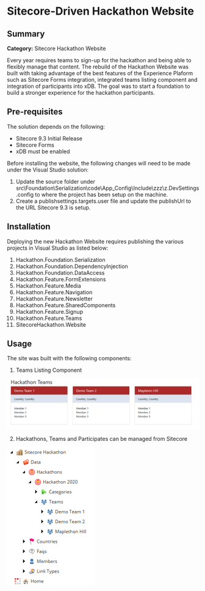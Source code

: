 # Sitecore-Driven Hackathon Website

## Summary

**Category:** Sitecore Hackathon Website

Every year requires teams to sign-up for the hackathon and being able to flexibly manage that content.  The rebuild of the Hackathon Website was built with taking advantage of the best features of the Experience Plaform such as Sitecore Forms integration, integrated teams listing component and integration of participants into xDB.  The goal was to start a foundation to build a stronger experience for the hackathon participants.

## Pre-requisites

The solution depends on the following:

- Sitecore 9.3 Initial Release
- Sitecore Forms
- xDB must be enabled

Before installing the website, the following changes will need to be made under the Visual Studio solution:

1. Update the source folder under src\Foundation\Serialization\code\App_Config\Include\zzz\z.DevSettings.config to where the project has been setup on the machine.
2. Create a publishsettings.targets.user file and update the publishUrl to the URL Sitecore 9.3 is setup.

## Installation

Deploying the new Hackathon Website requires publishing the various projects in Visual Studio as listed below:

1. Hackathon.Foundation.Serialization
2. Hackathon.Foundation.DependencyInjection
3. Hackathon.Foundation.DataAccess
4. Hackathon.Feature.FormExtensions
5. Hackathon.Feature.Media
6. Hackathon.Feature.Navigation
7. Hackathon.Feature.Newsletter
8. Hackathon.Feature.SharedComponents
9. Hackathon.Feature.Signup
10. Hackathon.Feature.Teams
11. SitecoreHackathon.Website

## Usage

The site was built with the following components:

1. Teams Listing Component

![Teams Listing Component](images/teams-listing.png?raw=true "Teams Listing Component")

2. Hackathons, Teams and Participates can be managed from Sitecore

![Content Tree](images/content-tree.png?raw=true "Content Tree")